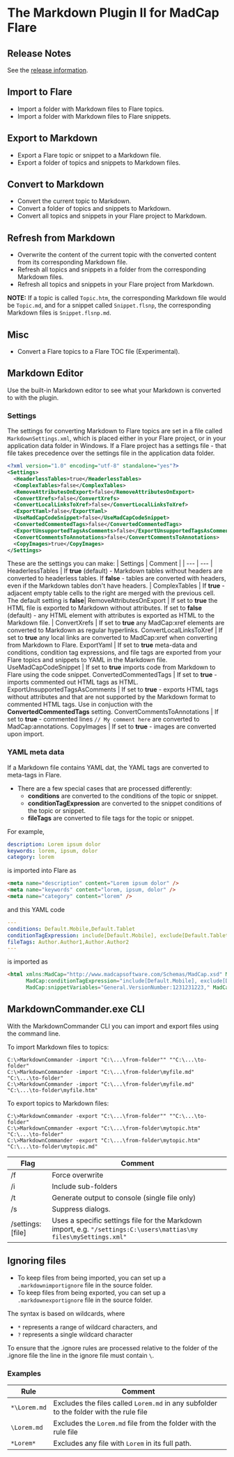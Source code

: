 # The Markdown Plugin II for MadCap Flare

## Release Notes 

See the [release information](https://github.com/msander1983/MarkdownPluginRelease/releases).

## Import to Flare
* Import a folder with Markdown files to Flare topics.
* Import a folder with Markdown files to Flare snippets.

## Export to Markdown
* Export a Flare topic or snippet to a Markdown file.
* Export a folder of topics and snippets to Markdown files. 

## Convert to Markdown
* Convert the current topic to Markdown.
* Convert a folder of topics and snippets to Markdown.
* Convert all topics and snippets in your Flare project to Markdown.

## Refresh from Markdown
* Overwrite the content of the current topic with the converted content from its corresponding Markdown file.
* Refresh all topics and snippets in a folder from the corresponding Markdown files. 
* Refresh all topics and snippets in your Flare project from Markdown.

**NOTE:** If a topic is called `Topic.htm`, the corresponding Markdown file would be `Topic.md`, and for a snippet called `Snippet.flsnp`, the corresponding Markdown files is `Snippet.flsnp.md`.

## Misc
* Convert a Flare topics to a Flare TOC file (Experimental).

## Markdown Editor
Use the built-in Markdown editor to see what your Markdown is converted to with the plugin. 

### Settings

The settings for converting Markdown to Flare topics are set in a file called `MarkdownSettings.xml`, which is placed either in your Flare project, or in your application data folder in Windows. If a Flare project has a settings file - that file takes precedence over the settings file in the application data folder. 

```xml
<?xml version="1.0" encoding="utf-8" standalone="yes"?>
<Settings>
  <HeaderlessTables>true</HeaderlessTables>
  <ComplexTables>false</ComplexTables>
  <RemoveAttributesOnExport>false</RemoveAttributesOnExport>
  <ConvertXrefs>false</ConvertXrefs>
  <ConvertLocalLinksToXref>false</ConvertLocalLinksToXref>
  <ExportYaml>false</ExportYaml>
  <UseMadCapCodeSnippet>false</UseMadCapCodeSnippet>
  <ConvertedCommentedTags>false</ConvertedCommentedTags>
  <ExportUnsupportedTagsAsComments>false</ExportUnsupportedTagsAsComments>
  <ConvertCommentsToAnnotations>false</ConvertCommentsToAnnotations>
  <CopyImages>true</CopyImages>
</Settings>
```

These are the settings you can make: 
| Settings | Comment | 
| --- | --- | 
HeaderlessTables | If **true** (default) - Markdown tables without headers are converted to headerless tables. If **false** - tables are converted with headers, even if the Markdown tables don't have headers. |
ComplexTables | If **true** - adjacent empty table cells to the right are merged with the previous cell. The default setting is **false**|
RemoveAttributesOnExport |  If set to **true** the HTML file is exported to Markdown without attributes.  If set to **false** (default) - any HTML element with attributes is exported as HTML to the Markdown file. |
ConvertXrefs | If set to **true** any MadCap:xref elements are converted to Markdown as regular hyperlinks. 
ConvertLocalLinksToXref | If set to **true** any local links are converted to MadCap:xref when converting from Markdown to Flare.
ExportYaml | If set to **true** meta-data and conditions, condition tag expressions, and file tags are exported from your Flare topics and snippets to YAML in the Markdown file. 
UseMadCapCodeSnippet | If set to **true** imports code from Markdown to Flare using the code snippet. 
ConvertedCommentedTags | If set to **true** - imports commented out HTML tags as HTML.
ExportUnsupportedTagsAsComments | If set to **true** - exports HTML tags without attributes and that are not supported by the Markdown format to commented HTML tags. Use in conjuction with the **ConvertedCommentedTags** setting. 
ConvertCommentsToAnnotations | If set to **true** - commented lines `// My comment here` are converted to MadCap:annotations.
CopyImages | If set to **true** - images are converted upon import.
### YAML meta data
If a Markdown file contains YAML dat, the YAML tags are converted to meta-tags in Flare. 
* There are a few special cases that are processed differently:
  * **conditions** are converted to the conditions of the topic or snippet.
  * **conditionTagExpression** are converted to the snippet conditions of the topic or snippet. 
  * **fileTags** are converted to file tags for the topic or snippet.

For example,

```yaml
description: Lorem ipsum dolor
keywords: lorem, ipsum, dolor
category: lorem
```
is imported into Flare as 

```html
<meta name="description" content="Lorem ipsum dolor" />
<meta name="keywords" content="lorem, ipsum, dolor" />
<meta name="category" content="lorem" />
```

and this YAML code

```yaml
---
conditions: Default.Mobile,Default.Tablet
conditionTagExpression: include[Default.Mobile], exclude[Default.Tablet]
fileTags: Author.Author1,Author.Author2
---
```

is imported as 

```html
<html xmlns:MadCap="http://www.madcapsoftware.com/Schemas/MadCap.xsd" MadCap:conditions="Default.Mobile,Default.Tablet" 
      MadCap:conditionTagExpression="include[Default.Mobile], exclude[Default.Tablet]" 
      MadCap:snippetVariables="General.VersionNumber:1231231223," MadCap:fileTags="Author.Author1,Author.Author2">
```

## MarkdownCommander.exe CLI

With the MarkdownCommander CLI you can import and export files using the command line. 

To import Markdown files to topics:
```
C:\>MarkdownCommander -import "C:\...\from-folder"" ""C:\...\to-folder"
C:\>MarkdownCommander -import "C:\...\from-folder\myfile.md" "C:\...\to-folder"
C:\>MarkdownCommander -import "C:\...\from-folder\myfile.md" "C:\...\to-folder\myfile.htm"
```
To export topics to Markdown files: 
```
C:\>MarkdownCommander -export "C:\...\from-folder"" ""C:\...\to-folder"
C:\>MarkdownCommander -export "C:\...\from-folder\mytopic.htm" "C:\...\to-folder"
C:\>MarkdownCommander -export "C:\...\from-folder\mytopic.htm" "C:\...\to-folder\mytopic.md"
```
| Flag | Comment | 
| --- | ---|
| /f | Force overwrite |
| /i | Include sub-folders |
| /t | Generate output to console (single file only) |
| /s | Suppress dialogs. |
| /settings:[file] | Uses a specific settings file for the Markdown import, e.g. `"/settings:C:\users\mattias\my files\mySettings.xml"` |

## Ignoring files
* To keep files from being imported, you can set up a `.markdownimportignore` file in the source folder.
* To keep files from being exported, you can set up a `.markdownexportignore` file in the source folder.

The syntax is based on wildcards, where
* `*` represents a range of wildcard characters, and 
* `?` represents a single wildcard character

To ensure that the .ignore rules are processed relative to the folder of the .ignore file the line in the ignore file must contain `\`.

### Examples
| Rule | Comment |
| --- | ---- |
| `*\Lorem.md` | Excludes the files called `Lorem.md` in any subfolder to the folder with the rule file | 
| `\Lorem.md` | Excludes the `Lorem.md` file from the folder with the rule file | 
| `*Lorem*`  |  Excludes any file with `Lorem` in its full path. | 
